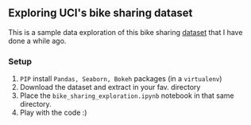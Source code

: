 

## Exploring UCI's bike sharing dataset

This is a sample data exploration of this bike sharing [dataset](http://archive.ics.uci.edu/ml/datasets/Bike+Sharing+Dataset) that I have done a while ago.

### Setup
1. `PIP` install `Pandas, Seaborn, Bokeh` packages (in a `virtualenv`)
2. Download the dataset and extract in your fav. directory
3. Place the `bike_sharing_exploration.ipynb` notebook in that same directory.
4. Play with the code :)
